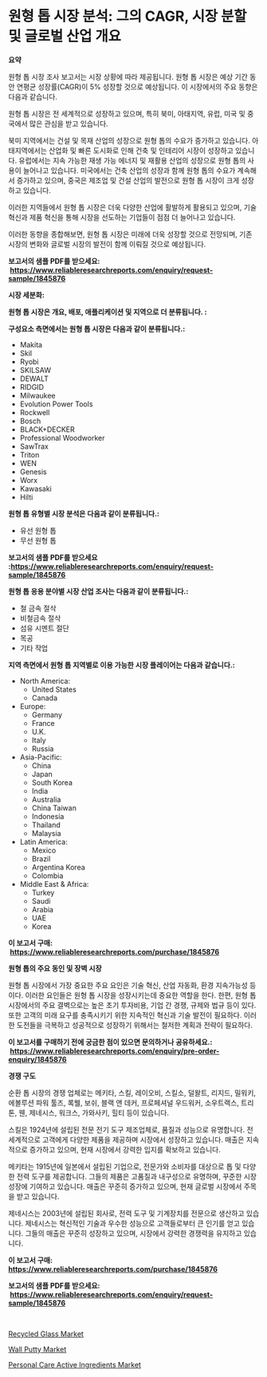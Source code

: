 <p><h1>원형 톱 시장 분석: 그의 CAGR, 시장 분할 및 글로벌 산업 개요</h1></p><p><strong>요약</strong></p>
<p><p>원형 톱 시장 조사 보고서는 시장 상황에 따라 제공됩니다. 원형 톱 시장은 예상 기간 동안 연평균 성장률(CAGR)이 5% 성장할 것으로 예상됩니다. 이 시장에서의 주요 동향은 다음과 같습니다.</p><p>원형 톱 시장은 전 세계적으로 성장하고 있으며, 특히 북미, 아태지역, 유럽, 미국 및 중국에서 많은 관심을 받고 있습니다.</p><p>북미 지역에서는 건설 및 목재 산업의 성장으로 원형 톱의 수요가 증가하고 있습니다. 아태지역에서는 산업화 및 빠른 도시화로 인해 건축 및 인테리어 시장이 성장하고 있습니다. 유럽에서는 지속 가능한 재생 가능 에너지 및 재활용 산업의 성장으로 원형 톱의 사용이 늘어나고 있습니다. 미국에서는 건축 산업의 성장과 함께 원형 톱의 수요가 계속해서 증가하고 있으며, 중국은 제조업 및 건설 산업의 발전으로 원형 톱 시장이 크게 성장하고 있습니다.</p><p>이러한 지역들에서 원형 톱 시장은 더욱 다양한 산업에 활발하게 활용되고 있으며, 기술 혁신과 제품 혁신을 통해 시장을 선도하는 기업들이 점점 더 늘어나고 있습니다.</p><p>이러한 동향을 종합해보면, 원형 톱 시장은 미래에 더욱 성장할 것으로 전망되며, 기존 시장의 변화와 글로벌 시장의 발전이 함께 이뤄질 것으로 예상됩니다.</p></p>
<p><strong>보고서의 샘플 PDF를 받으세요: &nbsp;<a href="https://www.reliableresearchreports.com/enquiry/request-sample/1845876">https://www.reliableresearchreports.com/enquiry/request-sample/1845876</a></strong></p>
<p><strong>시장 세분화:</strong></p>
<p><strong> 원형 톱 시장은 개요, 배포, 애플리케이션 및 지역으로 더 분류됩니다. :</strong></p>
<p><strong>구성요소 측면에서는 원형 톱 시장은 다음과 같이 분류됩니다.:</strong></p>
<p><ul><li>Makita</li><li>Skil</li><li>Ryobi</li><li>SKILSAW</li><li>DEWALT</li><li>RIDGID</li><li>Milwaukee</li><li>Evolution Power Tools</li><li>Rockwell</li><li>Bosch</li><li>BLACK+DECKER</li><li>Professional Woodworker</li><li>SawTrax</li><li>Triton</li><li>WEN</li><li>Genesis</li><li>Worx</li><li>Kawasaki</li><li>Hilti</li></ul></p>
<p><strong> 원형 톱 유형별 시장 분석은 다음과 같이 분류됩니다.:</strong></p>
<p><ul><li>유선 원형 톱</li><li>무선 원형 톱</li></ul></p>
<p><strong>보고서의 샘플 PDF를 받으세요 :<a href="https://www.reliableresearchreports.com/enquiry/request-sample/1845876">https://www.reliableresearchreports.com/enquiry/request-sample/1845876</a></strong></p>
<p><strong> 원형 톱 응용 분야별 시장 산업 조사는 다음과 같이 분류됩니다.:</strong></p>
<p><ul><li>철 금속 절삭</li><li>비철금속 절삭</li><li>섬유 시멘트 절단</li><li>목공</li><li>기타 작업</li></ul></p>
<p><strong>지역 측면에서 원형 톱 지역별로 이용 가능한 시장 플레이어는 다음과 같습니다.:</strong></p>
<p><ul>
    <li>
        North America:
        <ul>
            <li>United States</li>
            <li>Canada</li>
        </ul>
    </li>
    <li>
        Europe:
        <ul>
            <li>Germany</li>
            <li>France</li>
            <li>U.K.</li>
            <li>Italy</li>
            <li>Russia</li>
        </ul>
    </li>
    <li>
        Asia-Pacific:
        <ul>
            <li>China</li>
            <li>Japan</li>
            <li>South Korea</li>
            <li>India</li>
            <li>Australia</li>
            <li>China Taiwan</li>
            <li>Indonesia</li>
            <li>Thailand</li>
            <li>Malaysia</li>
        </ul>
    </li>
    <li>
        Latin America:
        <ul>
            <li>Mexico</li>
            <li>Brazil</li>
            <li>Argentina Korea</li>
            <li>Colombia</li>
        </ul>
    </li>
    <li>
        Middle East & Africa:
        <ul>
            <li>Turkey</li>
            <li>Saudi</li>
            <li>Arabia</li>
            <li>UAE</li>
            <li>Korea</li>
        </ul>
    </li>
    </ul></p>
<p><strong>이 보고서 구매: &nbsp;<a href="https://www.reliableresearchreports.com/purchase/1845876">https://www.reliableresearchreports.com/purchase/1845876</a></strong></p>
<p><strong>원형 톱의 주요 동인 및 장벽 시장</strong></p>
<p><p>원형 톱 시장에서 가장 중요한 주요 요인은 기술 혁신, 산업 자동화, 환경 지속가능성 등이다. 이러한 요인들은 원형 톱 시장을 성장시키는데 중요한 역할을 한다. 한편, 원형 톱 시장에서의 주요 결벽으로는 높은 초기 투자비용, 기업 간 경쟁, 규제와 법규 등이 있다. 또한 고객의 미래 요구를 충족시키기 위한 지속적인 혁신과 기술 발전이 필요하다. 이러한 도전들을 극복하고 성공적으로 성장하기 위해서는 철저한 계획과 전략이 필요하다.</p></p>
<p><strong>이 보고서를 구매하기 전에 궁금한 점이 있으면 문의하거나 공유하세요.: &nbsp;<a href="https://www.reliableresearchreports.com/enquiry/pre-order-enquiry/1845876">https://www.reliableresearchreports.com/enquiry/pre-order-enquiry/1845876</a></strong></p>
<p><strong>경쟁 구도</strong></p>
<p><p>순환 톱 시장의 경쟁 업체로는 메키타, 스킬, 레이오비, 스킬소, 덜왈트, 리지드, 밀워키, 에볼루션 파워 툴즈, 록웰, 보쉬, 블랙 앤 데커, 프로페셔널 우드워커, 소우트랙스, 트리톤, 웬, 제네시스, 워크스, 가와사키, 힐티 등이 있습니다. </p><p>스킬은 1924년에 설립된 전문 전기 도구 제조업체로, 품질과 성능으로 유명합니다. 전 세계적으로 고객에게 다양한 제품을 제공하며 시장에서 성장하고 있습니다. 매출은 지속적으로 증가하고 있으며, 현재 시장에서 강력한 입지를 확보하고 있습니다.</p><p>메키타는 1915년에 일본에서 설립된 기업으로, 전문가와 소비자를 대상으로 톱 및 다양한 전력 도구를 제공합니다. 그들의 제품은 고품질과 내구성으로 유명하며, 꾸준한 시장 성장에 기여하고 있습니다. 매출은 꾸준히 증가하고 있으며, 현재 글로벌 시장에서 주목을 받고 있습니다.</p><p>제네시스는 2003년에 설립된 회사로, 전력 도구 및 기계장치를 전문으로 생산하고 있습니다. 제네시스는 혁신적인 기술과 우수한 성능으로 고객들로부터 큰 인기를 얻고 있습니다. 그들의 매출은 꾸준히 성장하고 있으며, 시장에서 강력한 경쟁력을 유지하고 있습니다.</p></p>
<p><strong>이 보고서 구매: &nbsp; <a href="https://www.reliableresearchreports.com/purchase/1845876">https://www.reliableresearchreports.com/purchase/1845876</a></strong></p>
<p><strong>보고서의 샘플 PDF를 받으세요: &nbsp;<a href="https://www.reliableresearchreports.com/enquiry/request-sample/1845876">https://www.reliableresearchreports.com/enquiry/request-sample/1845876</a></strong><strong></strong></p>
<p>&nbsp;</p>
<p><p><a href="https://github.com/redneck06/Market-Research-Report-List-2/blob/main/recycled-glass-market.md">Recycled Glass Market</a></p><p><a href="https://github.com/mauripalmi/Market-Research-Report-List-2/blob/main/wall-putty-market.md">Wall Putty Market</a></p><p><a href="https://github.com/nicoletavirag/Market-Research-Report-List-2/blob/main/personal-care-active-ingredients-market.md">Personal Care Active Ingredients Market</a></p></p>